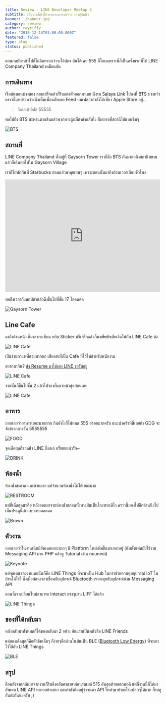 ```yaml
---
title: Review - LINE Developer Meetup 3
subtitle: เมื่อวานนี้พึ่งไปงานมาเลยจะมารีวิว เล่าสู่กันฟัง
banner: ./banner.jpg
category: review
author: rayriffy
date: "2018-12-14T03:00:00.000Z"
featured: false
type: blog
status: published
---
```


ตอนกดบัตรเข้าไปก็ไม่คิดหรอกว่าจะได้บัตร ดันได้เฉย 555 ก็โอเคเพราะนี่ก็เป็นครั้งแรกที่ไป LINE Company Thailand เหมือนกัน

## การเดินทาง

เริ่มต้นตอนบ่างสอง สอบเสร็จแล้วก็รีบแต่งตัวออกมาเลย นั่งรถ Salaya Link ไปลงที่ BTS บางหว้าคราวนี้แหล่ระหว่างนั่งเห็นเพื่อนอัพเดต Feed บนเฟสว่ากำลังไปเที่ยว Apple Store อยู่...

> กิเลสเข้าอีสัส 55555

พอไปถึง BTS สะพานตากสินแล้วพวกทางนู้นก็กำลังกลับไง ก็เลยรอที่สถานีไปแบบซึมๆ

![BTS](./IMG_0917.jpg)

## สถานที่

LINE Company Thailand ตั้งอยู่ที่ Gaysorn Tower เราก็นั่ง BTS กันมาต่อถึงสถานีสยาม แล้วก็เดินต่อไปใน Gaysorn Village

เราก็ไปพักกันที่ Starbucks ก่อนแล้วมาคุยเล่นๆ เพราะตอนนั้นมาถึงก่อนเวลาเกือบชั่วโมง

<iframe src="https://www.facebook.com/plugins/post.php?href=https%3A%2F%2Fwww.facebook.com%2Fjukbots%2Fposts%2F2381250825237791&width=1000" width="500" height="364" style="border:none;overflow:hidden" scrolling="no" frameborder="0" allowTransparency="true" allow="encrypted-media"></iframe>

พอถึงเวลาก็แลกบัตรแล้วดิ่งขึ้นไปที่ชั้น 17 โลดดดด

![Gaysorn Tower](./IMG_0920.jpg)

## Line Cafe

มาถึงด้านหน้า ก็มาลงทะเบียน หยิบ Sticker ฟรีเสร็จแล้วก็มา~~เสียตัว~~เสียเงินให้กับ LINE Cafe ต่อ

![LINE Cafe](./IMG_0921.jpg)

เป็นร้านกาแฟที่สวยมากกก เสียดายที่เป็น Cafe ที่ไว้ให้สำหรับพนักงาน 

อยากมากิน? [ส่ง Resume มาได้เลย LINE รอรับอยู่](https://career.linecorp.com/linecorp/career/list?classId=&locationCd=TH)

![LINE Cafe](./IMG_0935.jpg)

จากนั้นก็ขึ้นไปชั้น 2 แล้วไปจองที่แถวหน้าสุดก่อนเลย

![LINE Cafe](./IMG_0927.jpg)

## อาหาร

บอกเลยว่าอาหารเยอะมากกกก กินยังไงก็ไม่หมด 555 อร่อยมากครับ แนะนำครัวที่นี่เลยถ้า GDG จะจัดข้าวกลางวัน 5555555

![FOOD](./IMG_0929.jpg)

จุดเด็ดสุดก็ขวดน้ำ LINE นี่แหล่ อรั้ยยยยน่ารัก~

![DRINK](./IMG_0933.jpg)

## ห้องน้ำ

ห้องน้ำสะอาด และสวยมาก แต่จำนวนห้องน้ำไม่ได้เยอะมาก

![RESTROOM](./IMG_0931.jpg)

แต่ที่เด็ดสุดนะคือ หลังออกมาจากห้องน้ำตลอดทั้งทางมันเป็นโถงทางเดิไง คราวนี้มองไปอีกด้านนึงไปเห็นประตูนี้เข้าแบบเหยดดดดด

![Brown](./IMG_0932.jpg)

## ตัวงาน

บอกเลยว่าในงานเนี่ยมีอัพเดตเยอะมากๆ มี Platform ใหม่เพิ่มขึ้นมาเยอะอยู่ (นับตั้งแต่สมัยใช้งาน Messaging API ผ่าน PHP แล้วดู Tutorial ผ่าน nuuneoi)

![Keynote](./IMG_0938.jpg)

แต่จุดเด่นของงานเลยนั่นก็คือ LINE Things ที่จะมาเป็น Hub ในการช่วยควบคุมอุปกรณ์ IoT ในบ้านได้ไรงี้ ซึ่งเมื่อก่อนเวลาเชื่อมกับอุปกรณ์ Bluetooth เราจะคุยกับอุปกรณ์ผ่าน Messaging API

ตอนนี้เราเปลี่ยนใหม่สามารถ Interact ตรงๆผ่าน LIFF ได้แล้ว

![LINE Things](./IMG_0955.jpg)

## ของที่ได้กลับมา

หลังกลับมาทั้งหมดก็ได้ของกลับมา 2 อย่าง อันแรกเป็นหนังสือ LINE Friends

แต่ของเด็ดสุดก็คือตัวชิพเล็กๆ ก็ง่ายๆคือด้านในมันเป็น BLE ([Bluetooth Low Energy](https://en.wikipedia.org/wiki/Bluetooth_Low_Energy)) ที่จะเอาไว้ใช้กับ LINE Things

![BLE](./IMG_0977.jpg)

## สรุป

คือหลังจากกลับมาจากงานก็รีบดิ่งกลับศาลายาก่อนรถเมล์ 515 คันสุดท้ายออกพอดี แต่ก็งานนี้ก็ได้มาอัพเดต LINE API หลายอย่างมาก และกำลังคิดอยู่ว่าจะเอา API ใหม่ๆมาทำอะไรแปลกๆได้มาก ก็รอดูกันล่ะกันนะครับ ;)